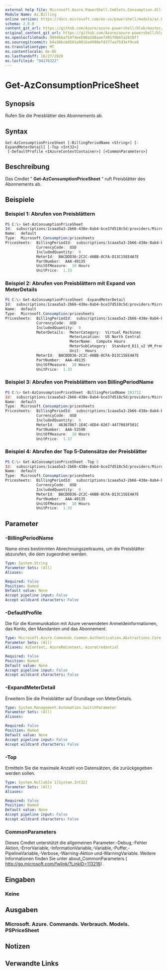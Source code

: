 ```yaml
---
external help file: Microsoft.Azure.PowerShell.Cmdlets.Consumption.dll-Help.xml
Module Name: Az.Billing
online version: https://docs.microsoft.com/en-us/powershell/module/az.billing/get-azconsumptionpricesheet
schema: 2.0.0
content_git_url: https://github.com/Azure/azure-powershell/blob/master/src/Billing/Billing/help/Get-AzConsumptionPriceSheet.md
original_content_git_url: https://github.com/Azure/azure-powershell/blob/master/src/Billing/Billing/help/Get-AzConsumptionPriceSheet.md
ms.openlocfilehash: 999466a754fdeeb98a3d8aaefd91f0b65a2810f7
ms.sourcegitcommit: b4a38bcb0501a9016a4998efd377aa75d3ef9ce8
ms.translationtype: MT
ms.contentlocale: de-DE
ms.lasthandoff: 10/27/2020
ms.locfileid: "94176322"
---
```

# Get-AzConsumptionPriceSheet

## Synopsis
Rufen Sie die Preisblätter des Abonnements ab.

## Syntax

```
Get-AzConsumptionPriceSheet [-BillingPeriodName <String>] [-ExpandMeterDetail] [-Top <Int32>]
 [-DefaultProfile <IAzureContextContainer>] [<CommonParameters>]
```

## Beschreibung
Das Cmdlet " **Get-AzConsumptionPriceSheet** " ruft Preisblätter des Abonnements ab.

## Beispiele

### Beispiel 1: Abrufen von Preisblättern
```powershell
PS C:\> Get-AzConsumptionPriceSheet
Id:  subscriptions/1caaa5a3-2b66-438e-8ab4-bce37d518c5d/providers/Microsoft.Billing/billingPeriods/20180601/providers/Microsoft.Consumption/pricesheets/default
Name:  default
Type:  Microsoft.Consumption/pricesheets
Pricesheets:  BillingPeriodId:  subscriptions/1caaa5a3-2b66-438e-8ab4-bce37d518c5d/providers/Microsoft.Billing/billingPeriods/20180601
              CurrencyCode:  USD
              IncludedQuantity:  0
              MeterId:  BACDDD36-2C2C-46BB-8CFA-D13C15EE4A7E
              PartNumber:  AAA-49135
              UnitOfMeasure:  10 Hours
              UnitPrice:  1.33
```

### Beispiel 2: Abrufen von Preisblättern mit Expand von MeterDetails
```powershell
PS C:\> Get-AzConsumptionPriceSheet -ExpandMeterDetail
Id:  subscriptions/1caaa5a3-2b66-438e-8ab4-bce37d518c5d/providers/Microsoft.Billing/billingPeriods/20180601/providers/Microsoft.Consumption/pricesheets/default
Name:  default
Type:  Microsoft.Consumption/pricesheets
Pricesheets:  BillingPeriodId:  subscriptions/1caaa5a3-2b66-438e-8ab4-bce37d518c5d/providers/Microsoft.Billing/billingPeriods/20180601
              CurrencyCode:  USD
              IncludedQuantity:  0
              MeterDetails:  MeterCategory:  Virtual Machines
                             MeterLocation:  US North Central
                             MeterName:  Compute Hours
                             MeterSubCategory:  Standard_D11_v2 VM_Promo (Windows)
                             Unit:  Hours
              MeterId:  BACDDD36-2C2C-46BB-8CFA-D13C15EE4A7E
              PartNumber:  AAA-49135
              UnitOfMeasure:  10 Hours
              UnitPrice:  1.33
```

### Beispiel 3: Abrufen von Preisblättern von BillingPeriodName
```powershell
PS C:\> Get-AzConsumptionPriceSheet -BillingPeriodName 201712
Id:  subscriptions/1caaa5a3-2b66-438e-8ab4-bce37d518c5d/providers/Microsoft.Billing/billingPeriods/20180601/providers/Microsoft.Consumption/pricesheets/default
Name:  default
Type:  Microsoft.Consumption/pricesheets
Pricesheets:  BillingPeriodId:  subscriptions/1caaa5a3-2b66-438e-8ab4-bce37d518c5d/providers/Microsoft.Billing/billingPeriods/20180601
              CurrencyCode:  USD
              IncludedQuantity:  0
              MeterId:  46367D67-1E4C-4ED4-8267-4477083F581C
              PartNumber:  AAA-53590
              UnitOfMeasure:  10 Hours
              UnitPrice:  1.37
```

### Beispiel 4: Abrufen der Top 5-Datensätze der Preisblätter
```powershell
PS C:\> Get-AzConsumptionPriceSheet -Top 5
Id:  subscriptions/1caaa5a3-2b66-438e-8ab4-bce37d518c5d/providers/Microsoft.Billing/billingPeriods/20180601/providers/Microsoft.Consumption/pricesheets/default
Name:  default
Type:  Microsoft.Consumption/pricesheets
Pricesheets:  BillingPeriodId:  subscriptions/1caaa5a3-2b66-438e-8ab4-bce37d518c5d/providers/Microsoft.Billing/billingPeriods/20180601
              CurrencyCode:  USD
              IncludedQuantity:  0
              MeterId:  BACDDD36-2C2C-46BB-8CFA-D13C15EE4A7E
              PartNumber:  AAA-49135
              UnitOfMeasure:  10 Hours
              UnitPrice:  1.33
```

## Parameter

### -BillingPeriodName
Name eines bestimmten Abrechnungszeitraums, um die Preisblätter abzurufen, die dem zugeordnet werden.

```yaml
Type: System.String
Parameter Sets: (All)
Aliases:

Required: False
Position: Named
Default value: None
Accept pipeline input: False
Accept wildcard characters: False
```

### -DefaultProfile
Die für die Kommunikation mit Azure verwendeten Anmeldeinformationen, das Konto, den Mandanten und das Abonnement.

```yaml
Type: Microsoft.Azure.Commands.Common.Authentication.Abstractions.Core.IAzureContextContainer
Parameter Sets: (All)
Aliases: AzContext, AzureRmContext, AzureCredential

Required: False
Position: Named
Default value: None
Accept pipeline input: False
Accept wildcard characters: False
```

### -ExpandMeterDetail
Erweitern Sie die Preisblätter auf Grundlage von MeterDetails.

```yaml
Type: System.Management.Automation.SwitchParameter
Parameter Sets: (All)
Aliases:

Required: False
Position: Named
Default value: None
Accept pipeline input: False
Accept wildcard characters: False
```

### -Top
Ermitteln Sie die maximale Anzahl von Datensätzen, die zurückgegeben werden sollen.

```yaml
Type: System.Nullable`1[System.Int32]
Parameter Sets: (All)
Aliases:

Required: False
Position: Named
Default value: None
Accept pipeline input: False
Accept wildcard characters: False
```

### CommonParameters
Dieses Cmdlet unterstützt die allgemeinen Parameter:-Debug,-Fehler Aktion,-ErrorVariable,-InformationVariable,-Variable,-Puffer,-PipelineVariable,-Verbose,-Warning-Aktion und-WarningVariable. Weitere Informationen finden Sie unter about_CommonParameters ( http://go.microsoft.com/fwlink/?LinkID=113216) .

## Eingaben

### Keine

## Ausgaben

### Microsoft. Azure. Commands. Verbrauch. Models. PSPriceSheet

## Notizen

## Verwandte Links
